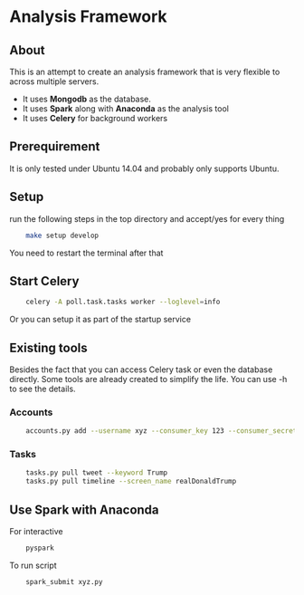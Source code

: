 # Analysis Framework
## About
This is an attempt to create an analysis framework that is very flexible to across multiple servers.
- It uses **Mongodb** as the database.
- It uses **Spark** along with **Anaconda** as the analysis tool
- It uses **Celery** for background workers

## Prerequirement
It is only tested under Ubuntu 14.04 and probably only supports Ubuntu.

## Setup
run the following steps in the top directory and accept/yes for every thing
```bash
    make setup develop
```
You need to restart the terminal after that

## Start Celery
```bash
    celery -A poll.task.tasks worker --loglevel=info
```
Or you can setup it as part of the startup service

## Existing tools
Besides the fact that you can access Celery task or even the database directly.
Some tools are already created to simplify the life.
You can use -h to see the details.
### Accounts
```bash
    accounts.py add --username xyz --consumer_key 123 --consumer_secret 456 --access_token_key 789 --access_token_secret abc
```
### Tasks
```bash
    tasks.py pull tweet --keyword Trump
    tasks.py pull timeline --screen_name realDonaldTrump
```

## Use Spark with Anaconda
For interactive
```bash
    pyspark
```
To run script
```bash
    spark_submit xyz.py
```
